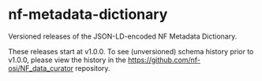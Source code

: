 # nf-metadata-dictionary
Versioned releases of the JSON-LD-encoded NF Metadata Dictionary. 

These releases start at v1.0.0. To see (unversioned) schema history prior to v1.0.0, please view the history in the https://github.com/nf-osi/NF_data_curator repository. 

